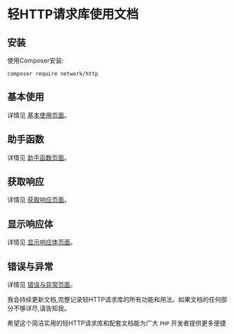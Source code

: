# 轻HTTP请求库使用文档

## 安装

使用Composer安装:

```shell
composer require network/http
```

## 基本使用

详情见 [基本使用页面](readme/基本使用.md)。

## 助手函数

详情见 [助手函数页面](readme/助手函数.md)。

## 获取响应

详情见 [获取响应页面](readme/获取响应.md)。

## 显示响应体

详情见 [显示响应体页面](readme/显示响应体.md)。

## 错误与异常

详情见 [错误与异常页面](readme/错误与异常.md)。

我会持续更新文档,完整记录轻HTTP请求库的所有功能和用法。如果文档的任何部分不够详尽,请告知我。

希望这个简洁实用的轻HTTP请求库和配套文档能为广大 `PHP` 开发者提供更多便捷